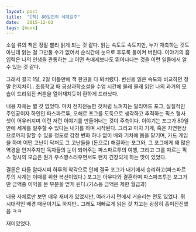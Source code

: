 ```yaml
---
layout: post
title:  "[책] 80일간의 세계일주"
date:   2015-12-02
tags: [book]
---
```


소설 류의 책은 정말 빨리 읽게 되는 것 같다. 읽는 속도도 속도지만, 누가 재촉하는 것도 아닌데 읽는 걸 그만둘 수가 없어서 순식간에 눈으로 후루룩 들이켜 버린다. 이야기의 흡입력은 나의 인생을 관통하는 그 어떤 촉매제보다도 뛰어나다는 것을 이런 일들에서 알 수 있는 것 같다. 

  그래서 결국 1일, 2일 이틀만에 책 한권을 다 봐버렸다. 변신을 읽은 속도와 비교하면 정말 천지차이.. 초등학교 때 공상과학소설을 수업 시간에 몰래 몰래 읽던 나의 과거의 모습이 드리워진 커튼을 열어재치듯이 환하게 드러났다. 

  내용 자체는 별 것 없었다. 마치 전지전능한 것처럼 느껴지는 필리어드 포그, 실질적인 주인공이자 하인인 파스파르투, 오해로 포그를 도둑으로 생각하고 추적하는 픽스 형사 셋이 어우러지며 이런 저런 이야기를 만들어내는 것이 주축이다. 이야기는 포그가 80일만에 세계를 일주할 수 있다는 내기를 하며 시작된다. 그리고 마치 기계, 혹은 자연현상으로까지 말할 수 있을 정도로 감정 변화 하나 없이 배와 기차에 몸을 맡기며, 카드 게임을 하며 어떤 고난이 닥쳐도 그 고난들을 (돈으로) 해결하는 포그와, 그 포그에게 꽤 많은 역경을 안겨주지만 독자들의 눈이 되어주는 파스파르투의 여행, 그리고 그를 따르는 픽스 형사의 모습은 뭔가 우스꽝스러우면서도 왠지 긴장되게 하는 맛이 있었다. 

  결론은 다들 알다시피 하루의 착각으로 인해 결국 포그가 내기에서 승리하고(파스파르투의 시계는 이때를 위한 복선이었다.) 포그는 아우다와 결혼하며 파스파프투는 포그가 딴 금액중 이익을 본 부분을 얻게 된다.(가스등 금액은 제한 월급과) 

  내용 자체로만 보면 매우 재미가 있었지만, 여러가지 면에서 거슬리는 면도 있었다. 뭐 시대적인 배경 때문이기도 하지만.. 그래도 재빠르게 읽은 것 치고는 굉장히 흥미진진했음 ㅋㅋ 

  재미있었다.